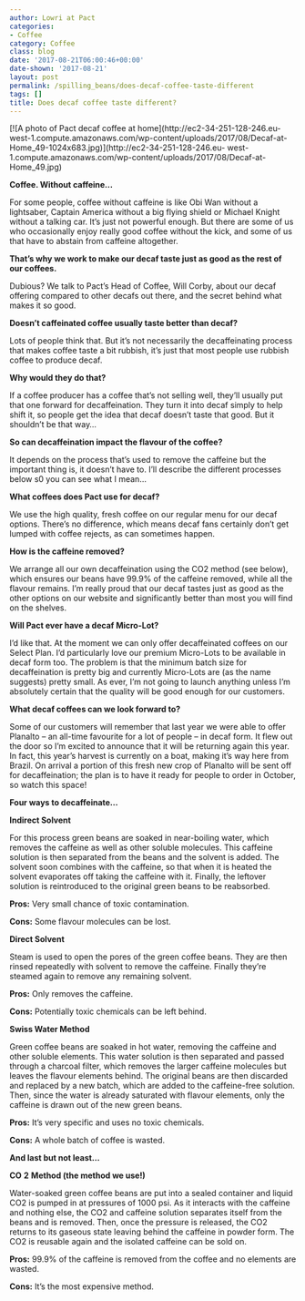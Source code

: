 ```yaml
---
author: Lowri at Pact
categories:
- Coffee
category: Coffee
class: blog
date: '2017-08-21T06:00:46+00:00'
date-shown: '2017-08-21'
layout: post
permalink: /spilling_beans/does-decaf-coffee-taste-different
tags: []
title: Does decaf coffee taste different?
---
```


[![A photo of Pact decaf coffee at home](http://ec2-34-251-128-246.eu-
west-1.compute.amazonaws.com/wp-content/uploads/2017/08/Decaf-at-
Home_49-1024x683.jpg)](http://ec2-34-251-128-246.eu-
west-1.compute.amazonaws.com/wp-content/uploads/2017/08/Decaf-at-Home_49.jpg)

**Coffee. Without caffeine…**

For some people, coffee without caffeine is like Obi Wan without a lightsaber,
Captain America without a big flying shield or Michael Knight without a
talking car. It’s just not powerful enough. But there are some of us who
occasionally enjoy really good coffee without the kick, and some of us that
have to abstain from caffeine altogether.

**That’s why we work to make our decaf taste just as good as the rest of our
coffees.**

Dubious? We talk to Pact’s Head of Coffee, Will Corby, about our decaf
offering compared to other decafs out there, and the secret behind what makes
it so good.

**Doesn’t caffeinated coffee usually taste better than decaf?**

Lots of people think that. But it’s not necessarily the decaffeinating process
that makes coffee taste a bit rubbish, it’s just that most people use rubbish
coffee to produce decaf.

**Why would they do that?**

If a coffee producer has a coffee that’s not selling well, they’ll usually put
that one forward for decaffeination. They turn it into decaf simply to help
shift it, so people get the idea that decaf doesn’t taste that good. But it
shouldn’t be that way…

**So can decaffeination impact the flavour of the coffee?**

It depends on the process that’s used to remove the caffeine but the important
thing is, it doesn’t have to. I’ll describe the different processes below s0
you can see what I mean…

**What coffees does Pact use for decaf?**

We use the high quality, fresh coffee on our regular menu for our decaf
options. There’s no difference, which means decaf fans certainly don’t get
lumped with coffee rejects, as can sometimes happen.

**How is the caffeine removed?**

We arrange all our own decaffeination using the CO2 method (see below), which
ensures our beans have 99.9% of the caffeine removed, while all the flavour
remains. I’m really proud that our decaf tastes just as good as the other
options on our website and significantly better than most you will find on the
shelves.

**Will Pact ever have a decaf Micro-Lot?**

I’d like that. At the moment we can only offer decaffeinated coffees on our
Select Plan. I’d particularly love our premium Micro-Lots to be available in
decaf form too. The problem is that the minimum batch size for decaffeination
is pretty big and currently Micro-Lots are (as the name suggests) pretty
small. As ever, I’m not going to launch anything unless I’m absolutely certain
that the quality will be good enough for our customers.

**What decaf coffees can we look forward to?**

Some of our customers will remember that last year we were able to offer
Planalto – an all-time favourite for a lot of people – in decaf form. It flew
out the door so I’m excited to announce that it will be returning again this
year. In fact, this year’s harvest is currently on a boat, making it’s way
here from Brazil. On arrival a portion of this fresh new crop of Planalto will
be sent off for decaffeination; the plan is to have it ready for people to
order in October, so watch this space!

**Four ways to decaffeinate…**

**Indirect Solvent**

For this process green beans are soaked in near-boiling water, which removes
the caffeine as well as other soluble molecules. This caffeine solution is
then separated from the beans and the solvent is added. The solvent soon
combines with the caffeine, so that when it is heated the solvent evaporates
off taking the caffeine with it. Finally, the leftover solution is
reintroduced to the original green beans to be reabsorbed.

**Pros:** Very small chance of toxic contamination.

**Cons:** Some flavour molecules can be lost.

**Direct Solvent**

Steam is used to open the pores of the green coffee beans. They are then
rinsed repeatedly with solvent to remove the caffeine. Finally they’re steamed
again to remove any remaining solvent.

**Pros:** Only removes the caffeine.

**Cons:** Potentially toxic chemicals can be left behind.

**Swiss Water Method**

Green coffee beans are soaked in hot water, removing the caffeine and other
soluble elements. This water solution is then separated and passed through a
charcoal filter, which removes the larger caffeine molecules but leaves the
flavour elements behind. The original beans are then discarded and replaced by
a new batch, which are added to the caffeine-free solution. Then, since the
water is already saturated with flavour elements, only the caffeine is drawn
out of the new green beans.

**Pros:** It’s very specific and uses no toxic chemicals.

**Cons:** A whole batch of coffee is wasted.

**And last but not least…**

**CO** **2** **Method (the method we use!)**

Water-soaked green coffee beans are put into a sealed container and liquid CO2
is pumped in at pressures of 1000 psi. As it interacts with the caffeine and
nothing else, the CO2 and caffeine solution separates itself from the beans
and is removed. Then, once the pressure is released, the CO2 returns to its
gaseous state leaving behind the caffeine in powder form. The CO2 is reusable
again and the isolated caffeine can be sold on.

**Pros:** 99.9% of the caffeine is removed from the coffee and no elements are
wasted.

**Cons:** It’s the most expensive method.